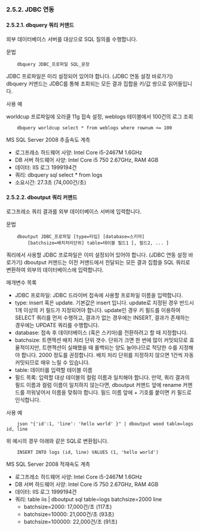 ### 2.5.2. JDBC 연동

#### 2.5.2.1. dbquery 쿼리 커맨드

외부 데이터베이스 서버를 대상으로 SQL 질의를 수행합니다.

문법

~~~~
	dbquery JDBC_프로파일 SQL_문장
~~~~

JDBC 프로파일은 미리 설정되어 있어야 합니다. (JDBC 연동 설정 바로가기) dbquery 커맨드는 JDBC를 통해 조회되는 모든 결과 집합을 키/값 쌍으로 읽어들입니다.

사용 예

worldcup 프로파일에 오라클 11g 접속 설정, weblogs 테이블에서 100건의 로그 조회

~~~~
	dbquery worldcup select * from weblogs where rownum <= 100
~~~~

MS SQL Server 2008 추출속도 계측

 * 로그프레소 하드웨어 사양: Intel Core i5-2467M 1.6GHz
 * DB 서버 하드웨어 사양: Intel Core i5 750 2.67GHz, RAM 4GB
 * 데이터: IIS 로그 1999194건
 * 쿼리: dbquery sql select * from logs
 * 소요시간: 27.3초 (74,000건/초)

#### 2.5.2.2. dboutput 쿼리 커맨드

로그프레소 쿼리 결과를 외부 데이터베이스 서버에 입력합니다.

문법

~~~~
	dboutput JDBC_프로파일 [type=타입] [database=스키마] 
		[batchsize=배치처리단위] table=테이블 필드1 [, 필드2, ... ]
~~~~

쿼리에서 사용할 JDBC 프로파일은 이미 설정되어 있어야 합니다. (JDBC 연동 설정 바로가기) dboutput 커맨드는 이전 커맨드에서 전달되는 모든 결과 집합을 SQL 쿼리로 변환하여 외부의 데이터베이스에 입력합니다.

매개변수 목록

 * JDBC 프로파일: JDBC 드라이버 접속에 사용할 프로파일 이름을 입력합니다.
 * type: insert 혹은 update. 기본값은 insert 입니다. update로 지정된 경우 반드시 1개 이상의 키 필드가 지정되어야 합니다. update인 경우 키 필드를 이용하여 SELECT 쿼리를 먼저 수행하고, 결과가 없는 경우에는 INSERT, 결과가 존재하는 경우에는 UPDATE 쿼리를 수행합니다.
 * database: 접속 후 데이터베이스 (혹은 스키마)를 전환하려고 할 때 지정합니다.
 * batchsize: 트랜잭션 배치 처리 단위 갯수. 단위가 크면 한 번에 많이 커밋되므로 효율적이지만, 트랜잭션이 실패했을 때 롤백되는 양도 늘어나므로 적당한 수를 지정해야 합니다. 2000 정도를 권장합니다. 배치 처리 단위를 지정하지 않으면 1건씩 자동 커밋되므로 매우 느릴 수 있습니다.
 * table: 데이터를 입력할 테이블 이름
 * 필드 목록: 입력할 대상 테이블의 컬럼 이름과 일치해야 합니다. 만약, 쿼리 결과의 필드 이름과 컬럼 이름이 일치하지 않는다면, dboutput 커맨드 앞에 rename 커맨드를 끼워넣어서 이름을 맞춰야 합니다. 필드 이름 앞에 + 기호를 붙이면 키 필드로 인식합니다.

사용 예

~~~~
	json "{'id':1, 'line': 'hello world' }" | dboutput wood table=logs id, line
~~~~

위 예시의 경우 아래와 같은 SQL로 변환됩니다.

~~~~
	INSERT INTO logs (id, line) VALUES (1, 'hello world')
~~~~

MS SQL Server 2008 적재속도 계측

 * 로그프레소 하드웨어 사양: Intel Core i5-2467M 1.6GHz
 * DB 서버 하드웨어 사양: Intel Core i5 750 2.67GHz, RAM 4GB
 * 데이터: IIS 로그 1999194건
 * 쿼리: table iis | dboutput sql table=logs batchsize=2000 line
     * batchsize=2000: 17,000건/초 (117초)
     * batchsize=10000: 21,000건/초 (93초)
     * batchsize=100000: 22,000건/초 (91초)
